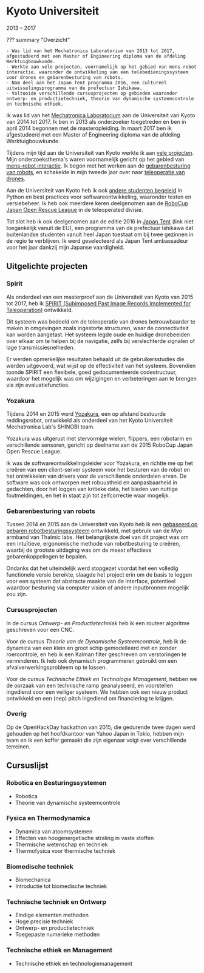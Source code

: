# Kyoto Universiteit
2013 &ndash; 2017

??? summary "Overzicht"

    - Was lid van het Mechatronica Laboratorium van 2013 tot 2017, afgestudeerd met een Master of Engineering diploma van de afdeling Werktuigbouwkunde.
    - Werkte aan vele projecten, voornamelijk op het gebied van mens-robot interactie, waaronder de ontwikkeling van een telebedieningssysteem voor drones en gebarenbesturing van robots.
    - Nam deel aan het Japan Tent programma 2016, een cultureel uitwisselingsprogramma van de prefectuur Ishikawa.
    - Voltooide verschillende cursusprojecten op gebieden waaronder ontwerp- en productietechniek, theorie van dynamische systeemcontrole en technische ethiek.

Ik was lid van het [Mechatronica Laboratorium](http://www.mechatronics.me.kyoto-u.ac.jp/index.php?ml_lang=en) aan de Universiteit van Kyoto van 2014 tot 2017.
Ik ben in 2013 als onderzoeker toegetreden en ben in april 2014 begonnen met de masteropleiding.
In maart 2017 ben ik afgestudeerd met een Master of Engineering diploma van de afdeling Werktuigbouwkunde.

Tijdens mijn tijd aan de Universiteit van Kyoto werkte ik aan [vele projecten](#highlighted-projects).
Mijn onderzoeksthema's waren voornamelijk gericht op het gebied van [mens-robot interactie](https://en.wikipedia.org/wiki/Human%E2%80%93robot_interaction).
Ik begon met het werken aan de [gebarenbesturing van robots](../projects/myo.md),
en schakelde in mijn tweede jaar over naar [teleoperatie van drones](../projects/spirit.md).

Aan de Universiteit van Kyoto heb ik ook [andere studenten begeleid](../mentoring.md) in Python en best practices voor softwareontwikkeling,
waaronder testen en versiebeheer.
Ik heb ook meerdere keren deelgenomen aan de [RoboCup Japan Open Rescue League](../projects/yozakura.md) in de teleoperated divisie.

Tot slot heb ik ook deelgenomen aan de editie 2016 in [Japan Tent](https://www.japantent.com/english.html)
(link niet toegankelijk vanuit de EU), een programma van de prefectuur Ishikawa dat buitenlandse studenten vanuit heel Japan toestaat
om bij twee gezinnen in de regio te verblijven.
Ik werd geselecteerd als Japan Tent ambassadeur voor het jaar dankzij mijn Japanse vaardigheid.

## Uitgelichte projecten
### Spirit
Als onderdeel van een masterproef aan de Universiteit van Kyoto van 2015 tot 2017,
heb ik [SPIRIT (Subimposed Past Image Records Implemented for Teleoperation)](../projects/spirit.md) ontwikkeld.

Dit systeem was bedoeld om de teleoperatie van drones betrouwbaarder te maken in omgevingen zoals ingestorte structuren,
waar de connectiviteit kan worden aangetast.
Het systeem legde oude en huidige dronebeelden over elkaar om te helpen bij de navigatie,
zelfs bij verslechterde signalen of lage transmissiesnelheden.

Er werden opmerkelijke resultaten behaald uit de gebruikersstudies die werden uitgevoerd, wat wijst op de effectiviteit van het systeem.
Bovendien toonde SPIRIT een flexibele, goed gedocumenteerde codestructuur,
waardoor het mogelijk was om wijzigingen en verbeteringen aan te brengen via zijn evaluatiefuncties.

### Yozakura
Tijdens 2014 en 2015 werd [Yozakura](../projects/yozakura.md), een op afstand bestuurde reddingsrobot, ontwikkeld als onderdeel van het
Kyoto Universiteit Mechatronica Lab's SHINOBI team.

Yozakura was uitgerust met stervormige wielen, flippers, een robotarm en verschillende sensoren,
gericht op deelname aan de 2015 RoboCup Japan Open Rescue League.

Ik was de softwareontwikkelingsleider voor Yozakura, en richtte me op het creëren van een client-server systeem voor het besturen van de robot
en het ontwikkelen van drivers voor de verschillende onderdelen ervan.
De software was ook ontworpen met robuustheid en aanpasbaarheid in gedachten,
door het loggen van kritieke data, het bieden van nuttige foutmeldingen, en het in staat zijn tot zelfcorrectie waar mogelijk.

### Gebarenbesturing van robots
Tussen 2014 en 2015 aan de Universiteit van Kyoto heb ik een [gebaseerd op gebaren robotbesturingssysteem](../projects/myo.md) ontwikkeld,
met gebruik van de Myo armband van Thalmic labs.
Het belangrijkste doel van dit project was om een intuïtieve, ergonomische methode van robotbesturing te creëren,
waarbij de grootste uitdaging was om de meest effectieve gebarenkoppelingen te bepalen.

Ondanks dat het uiteindelijk werd stopgezet voordat het een volledig functionele versie bereikte,
slaagde het project erin om de basis te leggen voor een systeem dat abstracte maakte van de interface,
potentieel waardoor besturing via computer vision of andere inputbronnen mogelijk zou zijn.

### Cursusprojecten
In de cursus _Ontwerp- en Productietechniek_ heb ik een routeer algoritme geschreven voor een CNC.

Voor de cursus _Theorie van de Dynamische Systeemcontrole_,
heb ik de dynamica van een klein en groot schip gemodelleerd met en zonder roercontrole,
en heb ik een Kalman filter geschreven om verstoringen te verminderen.
Ik heb ook dynamisch programmeren gebruikt om een afvalverwerkingsprobleem op te lossen.

Voor de cursus _Technische Ethiek en Technologie Management_,
hebben we de oorzaak van een technische ramp geanalyseerd,
en voorstellen ingediend voor een veiliger systeem.
We hebben ook een nieuw product ontwikkeld en een (nep) pitch ingediend om financiering te krijgen.

### Overig
Op de OpenHackDay hackathon van 2015, die gedurende twee dagen werd gehouden op het hoofdkantoor van Yahoo Japan in Tokio,
hebben mijn team en ik een koffer gemaakt die zijn eigenaar volgt over verschillende terreinen.

## Cursuslijst
### Robotica en Besturingssystemen
- Robotica
- Theorie van dynamische systeemcontrole

### Fysica en Thermodynamica
- Dynamica van atoomsystemen
- Effecten van hoogenergetische straling in vaste stoffen
- Thermische wetenschap en techniek
- Thermofysica voor thermische techniek

### Biomedische techniek
- Biomechanica
- Introductie tot biomedische techniek

### Technische techniek en Ontwerp
- Eindige elementen methoden
- Hoge precisie techniek
- Ontwerp- en productietechniek
- Toegepaste numerieke methoden

### Technische ethiek en Management
- Technische ethiek en technologiemanagement
